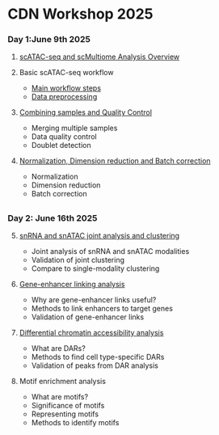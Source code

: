 # CDN Workshop 2025
   
   

### Day 1:June 9th 2025
    
1. [scATAC-seq and scMultiome Analysis Overview](https://github.com/dongwonlee-lab/workshop_CDN_2025/blob/main/Day1/01.scATACseq_and_scMultiome_overview.pdf)
2. Basic scATAC-seq workflow
    * [Main workflow steps](https://github.com/dongwonlee-lab/workshop_CDN_2025/blob/main/Day1/02.basic_workflow.pdf)
    * [Data preprocessing](https://github.com/dongwonlee-lab/workshop_CDN_2025/blob/main/Day1/02.basic_processing.ipynb)

3.  [Combining samples and Quality Control](https://github.com/dongwonlee-lab/workshop_CDN_2025/blob/main/Day1/03.combining_samples_QC.ipynb)
    * Merging multiple samples
    * Data quality control
    * Doublet detection

4. [Normalization, Dimension reduction and Batch correction](https://github.com/dongwonlee-lab/workshop_CDN_2025/blob/main/Day1/04.Normlization_DimensionReudction_BatchCorrection.ipynb)
    * Normalization
    * Dimension reduction
    * Batch correction

    
##
### Day 2: June 16th 2025
    
5. [snRNA and snATAC joint analysis and clustering](https://github.com/dongwonlee-lab/workshop_CDN_2025/blob/main/Day2/05.snRNA_and_snATAC_Joint_Analysis.ipynb)
    * Joint analysis of snRNA and snATAC modalities
    * Validation of joint clustering
    * Compare to single-modality clustering

6. [Gene-enhancer linking analysis](https://github.com/dongwonlee-lab/workshop_CDN_2025/blob/main/Day2/06.Gene_Enhancer_Mapping.ipynb)
    * Why are gene-enhancer links useful?
    * Methods to link enhancers to target genes
    * Validation of gene-enhancer links

7. [Differential chromatin accessibility analysis](https://github.com/dongwonlee-lab/workshop_CDN_2025/blob/main/Day2/07.Differentially_Accessibility_Analysis.ipynb)
    * What are DARs?
    * Methods to find cell type-specific DARs
    * Validation of peaks from DAR analysis

8. Motif enrichment analysis
    * What are motifs?
    * Significance of motifs
    * Representing motifs
    * Methods to identify motifs

